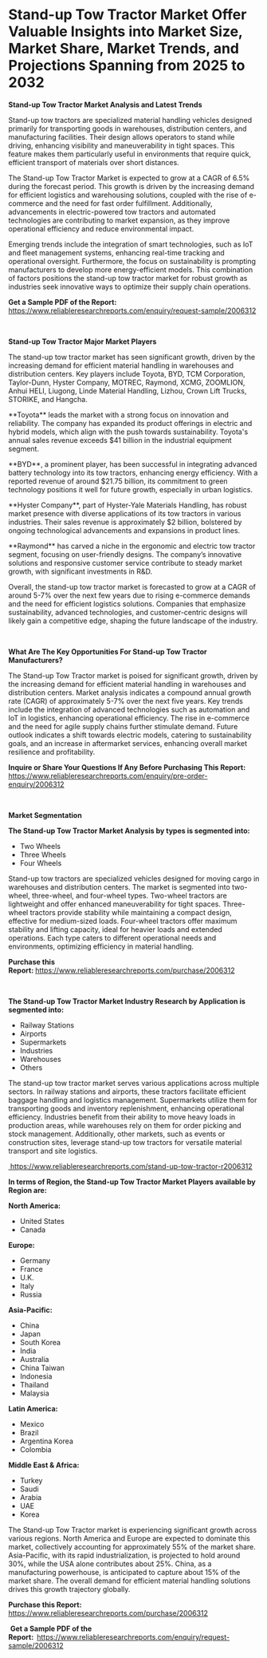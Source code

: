 <p><h1>Stand-up Tow Tractor Market Offer Valuable Insights into Market Size, Market Share, Market Trends, and Projections Spanning from 2025 to 2032</h1></p><p><strong>Stand-up Tow Tractor Market Analysis and Latest Trends</strong></p>
<p><p>Stand-up tow tractors are specialized material handling vehicles designed primarily for transporting goods in warehouses, distribution centers, and manufacturing facilities. Their design allows operators to stand while driving, enhancing visibility and maneuverability in tight spaces. This feature makes them particularly useful in environments that require quick, efficient transport of materials over short distances.</p><p>The Stand-up Tow Tractor Market is expected to grow at a CAGR of 6.5% during the forecast period. This growth is driven by the increasing demand for efficient logistics and warehousing solutions, coupled with the rise of e-commerce and the need for fast order fulfillment. Additionally, advancements in electric-powered tow tractors and automated technologies are contributing to market expansion, as they improve operational efficiency and reduce environmental impact. </p><p>Emerging trends include the integration of smart technologies, such as IoT and fleet management systems, enhancing real-time tracking and operational oversight. Furthermore, the focus on sustainability is prompting manufacturers to develop more energy-efficient models. This combination of factors positions the stand-up tow tractor market for robust growth as industries seek innovative ways to optimize their supply chain operations.</p></p>
<p><strong>Get a Sample PDF of the Report:&nbsp;</strong> <a href="https://www.reliableresearchreports.com/enquiry/request-sample/2006312?utm_campaign=3193&utm_medium=2&utm_source=Github&utm_content=ia&utm_term=12042025&utm_id=stand-up-tow-tractor">https://www.reliableresearchreports.com/enquiry/request-sample/2006312</a></p>
<p>&nbsp;</p>
<p><strong>Stand-up Tow Tractor Major Market Players</strong></p>
<p><p>The stand-up tow tractor market has seen significant growth, driven by the increasing demand for efficient material handling in warehouses and distribution centers. Key players include Toyota, BYD, TCM Corporation, Taylor-Dunn, Hyster Company, MOTREC, Raymond, XCMG, ZOOMLION, Anhui HELI, Liugong, Linde Material Handling, Lizhou, Crown Lift Trucks, STORIKE, and Hangcha.</p><p>**Toyota** leads the market with a strong focus on innovation and reliability. The company has expanded its product offerings in electric and hybrid models, which align with the push towards sustainability. Toyota's annual sales revenue exceeds $41 billion in the industrial equipment segment.</p><p>**BYD**, a prominent player, has been successful in integrating advanced battery technology into its tow tractors, enhancing energy efficiency. With a reported revenue of around $21.75 billion, its commitment to green technology positions it well for future growth, especially in urban logistics.</p><p>**Hyster Company**, part of Hyster-Yale Materials Handling, has robust market presence with diverse applications of its tow tractors in various industries. Their sales revenue is approximately $2 billion, bolstered by ongoing technological advancements and expansions in product lines.</p><p>**Raymond** has carved a niche in the ergonomic and electric tow tractor segment, focusing on user-friendly designs. The company’s innovative solutions and responsive customer service contribute to steady market growth, with significant investments in R&D.</p><p>Overall, the stand-up tow tractor market is forecasted to grow at a CAGR of around 5-7% over the next few years due to rising e-commerce demands and the need for efficient logistics solutions. Companies that emphasize sustainability, advanced technologies, and customer-centric designs will likely gain a competitive edge, shaping the future landscape of the industry.</p></p>
<p>&nbsp;</p>
<p><strong>What Are The Key Opportunities For Stand-up Tow Tractor Manufacturers?</strong></p>
<p><p>The Stand-up Tow Tractor market is poised for significant growth, driven by the increasing demand for efficient material handling in warehouses and distribution centers. Market analysis indicates a compound annual growth rate (CAGR) of approximately 5-7% over the next five years. Key trends include the integration of advanced technologies such as automation and IoT in logistics, enhancing operational efficiency. The rise in e-commerce and the need for agile supply chains further stimulate demand. Future outlook indicates a shift towards electric models, catering to sustainability goals, and an increase in aftermarket services, enhancing overall market resilience and profitability.</p></p>
<p><strong>Inquire or Share Your Questions If Any Before Purchasing This Report:</strong> <a href="https://www.reliableresearchreports.com/enquiry/pre-order-enquiry/2006312?utm_campaign=3193&utm_medium=2&utm_source=Github&utm_content=ia&utm_term=12042025&utm_id=stand-up-tow-tractor">https://www.reliableresearchreports.com/enquiry/pre-order-enquiry/2006312</a></p>
<p>&nbsp;</p>
<p><strong>Market Segmentation</strong></p>
<p><strong>The Stand-up Tow Tractor Market Analysis by types is segmented into:</strong></p>
<p><ul><li>Two Wheels</li><li>Three Wheels</li><li>Four Wheels</li></ul></p>
<p><p>Stand-up tow tractors are specialized vehicles designed for moving cargo in warehouses and distribution centers. The market is segmented into two-wheel, three-wheel, and four-wheel types. Two-wheel tractors are lightweight and offer enhanced maneuverability for tight spaces. Three-wheel tractors provide stability while maintaining a compact design, effective for medium-sized loads. Four-wheel tractors offer maximum stability and lifting capacity, ideal for heavier loads and extended operations. Each type caters to different operational needs and environments, optimizing efficiency in material handling.</p></p>
<p><strong>Purchase this Report:&nbsp;</strong><a href="https://www.reliableresearchreports.com/purchase/2006312?utm_campaign=3193&utm_medium=2&utm_source=Github&utm_content=ia&utm_term=12042025&utm_id=stand-up-tow-tractor">https://www.reliableresearchreports.com/purchase/2006312</a></p>
<p>&nbsp;</p>
<p><strong>The Stand-up Tow Tractor Market Industry Research by Application is segmented into:</strong></p>
<p><ul><li>Railway Stations</li><li>Airports</li><li>Supermarkets</li><li>Industries</li><li>Warehouses</li><li>Others</li></ul></p>
<p><p>The stand-up tow tractor market serves various applications across multiple sectors. In railway stations and airports, these tractors facilitate efficient baggage handling and logistics management. Supermarkets utilize them for transporting goods and inventory replenishment, enhancing operational efficiency. Industries benefit from their ability to move heavy loads in production areas, while warehouses rely on them for order picking and stock management. Additionally, other markets, such as events or construction sites, leverage stand-up tow tractors for versatile material transport and site logistics.</p></p>
<p><a href="https://www.reliableresearchreports.com/stand-up-tow-tractor-r2006312?utm_campaign=3193&utm_medium=2&utm_source=Github&utm_content=ia&utm_term=12042025&utm_id=stand-up-tow-tractor">&nbsp;https://www.reliableresearchreports.com/stand-up-tow-tractor-r2006312</a></p>
<p><strong>In terms of Region, the Stand-up Tow Tractor Market Players available by Region are:</strong></p>
<p>
    <p> <strong> North America: </strong>
        <ul>
            <li>United States</li>
            <li>Canada</li>
        </ul>
        </p> 
    <p> <strong> Europe: </strong>
        <ul>
            <li>Germany</li>
            <li>France</li>
            <li>U.K.</li>
            <li>Italy</li>
            <li>Russia</li>
        </ul>
        </p> 
    <p> <strong> Asia-Pacific: </strong>
        <ul>
            <li>China</li>
            <li>Japan</li>
            <li>South Korea</li>
            <li>India</li>
            <li>Australia</li>
            <li>China Taiwan</li>
            <li>Indonesia</li>
            <li>Thailand</li>
            <li>Malaysia</li>
        </ul>
        </p> 
    <p> <strong> Latin America: </strong>
        <ul>
            <li>Mexico</li>
            <li>Brazil</li>
            <li>Argentina Korea</li>
            <li>Colombia</li>
        </ul>
        </p> 
    <p> <strong> Middle East & Africa: </strong>
        <ul>
            <li>Turkey</li>
            <li>Saudi</li>
            <li>Arabia</li>
            <li>UAE</li>
            <li>Korea</li>
        </ul>
    </p>
    </p>
<p><p>The Stand-up Tow Tractor market is experiencing significant growth across various regions. North America and Europe are expected to dominate this market, collectively accounting for approximately 55% of the market share. Asia-Pacific, with its rapid industrialization, is projected to hold around 30%, while the USA alone contributes about 25%. China, as a manufacturing powerhouse, is anticipated to capture about 15% of the market share. The overall demand for efficient material handling solutions drives this growth trajectory globally.</p></p>
<p><strong>Purchase this Report: </strong><a href="https://www.reliableresearchreports.com/purchase/2006312?utm_campaign=3193&utm_medium=2&utm_source=Github&utm_content=ia&utm_term=12042025&utm_id=stand-up-tow-tractor">https://www.reliableresearchreports.com/purchase/2006312</a></p>
<p>&nbsp;<strong>Get a Sample PDF of the Report:&nbsp;&nbsp;</strong><a href="https://www.reliableresearchreports.com/enquiry/request-sample/2006312?utm_campaign=3193&utm_medium=2&utm_source=Github&utm_content=ia&utm_term=12042025&utm_id=stand-up-tow-tractor">https://www.reliableresearchreports.com/enquiry/request-sample/2006312</a></p>
<p><strong></strong></p>
<p><p></p><p></p><p></p></p>
